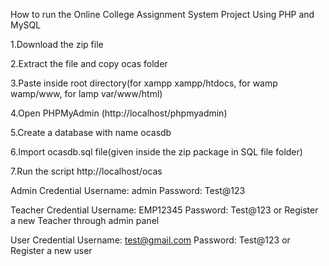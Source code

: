 How to run the Online College Assignment System Project Using PHP and MySQL

1.Download the zip file

2.Extract the file and copy ocas folder

3.Paste inside root directory(for xampp xampp/htdocs, for wamp wamp/www, for lamp var/www/html)

4.Open PHPMyAdmin (http://localhost/phpmyadmin)

5.Create a database with name ocasdb

6.Import ocasdb.sql file(given inside the zip package in SQL file folder)

7.Run the script http://localhost/ocas

Admin Credential
Username: admin
Password: Test@123

Teacher Credential
Username: EMP12345
Password: Test@123
or Register a new  Teacher through admin panel


User Credential
Username: test@gmail.com
Password: Test@123
or Register a new user
